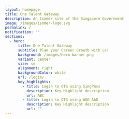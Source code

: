 ```yaml
---
layout: homepage
title: One Talent Gateway
description: An Isomer site of the Singapore Government
image: /images/isomer-logo.svg
permalink: /
notification: ""
sections:
  - hero:
      title: One Talent Gateway
      subtitle: Plan your Career Growth with us!
      background: /images/hero-banner.png
      variant: center
      size: sm
      alignment: right
      backgroundColor: white
      url: /login/
      key_highlights:
        - title: Login to OTG using SingPass
          description: Key Highlight description
          url: ABC
        - title: Login to OTG using WOG AAD
          description: Key Highlight description
          url: ""
---
```


